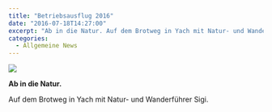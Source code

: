 ```yaml
---
title: "Betriebsausflug 2016"
date: "2016-07-18T14:27:00"
excerpt: "Ab in die Natur. Auf dem Brotweg in Yach mit Natur- und Wanderführer Sigi."
categories:
  - Allgemeine News
---
```

![](https://pfaffgmbh.com/wp-content/uploads/betriebsausflug-2016-pfaff.jpg)

**Ab in die Natur.**

Auf dem Brotweg in Yach mit Natur- und Wanderführer Sigi.